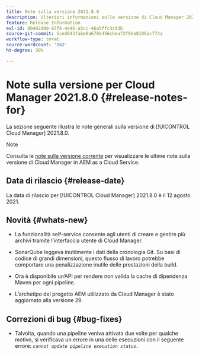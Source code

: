 ```yaml
---
title: Note sulla versione 2021.8.0
description: Ulteriori informazioni sulla versione di Cloud Manager 2021.8.0.
feature: Release Information
exl-id: 8b402d09-87f6-4e46-a5cc-46a5ffc3cd3b
source-git-commit: 5ced643fabe0a670e456cbea72f9da8196ac774a
workflow-type: tm+mt
source-wordcount: '162'
ht-degree: 30%

---
```


# Note sulla versione per Cloud Manager 2021.8.0 {#release-notes-for}

La sezione seguente illustra le note generali sulla versione di [!UICONTROL Cloud Manager] 2021.8.0.

>[!NOTE]
>Consulta le [note sulla versione corrente](https://experienceleague.adobe.com/en/docs/experience-manager-cloud-service/content/release-notes/cloud-manager/current#getting-access) per visualizzare le ultime note sulla versione di Cloud Manager in AEM as a Cloud Service.

## Data di rilascio {#release-date}

La data di rilascio per [!UICONTROL Cloud Manager] 2021.8.0 è il 12 agosto 2021.


## Novità {#whats-new}

* La funzionalità self-service consente agli utenti di creare e gestire più archivi tramite l’interfaccia utente di Cloud Manager.

* SonarQube leggeva inutilmente i dati della cronologia Git. Su basi di codice di grandi dimensioni, questo flusso di lavoro potrebbe comportare una penalizzazione inutile delle prestazioni della build.

* Ora è disponibile un’API per rendere non valida la cache di dipendenza Maven per ogni pipeline.

* L’archetipo del progetto AEM utilizzato da Cloud Manager è stato aggiornato alla versione 29.

## Correzioni di bug {#bug-fixes}

* Talvolta, quando una pipeline veniva attivata due volte per qualche motivo, si verificava un errore in una delle esecuzioni con il seguente errore: *`cannot update pipeline execution status`*.
